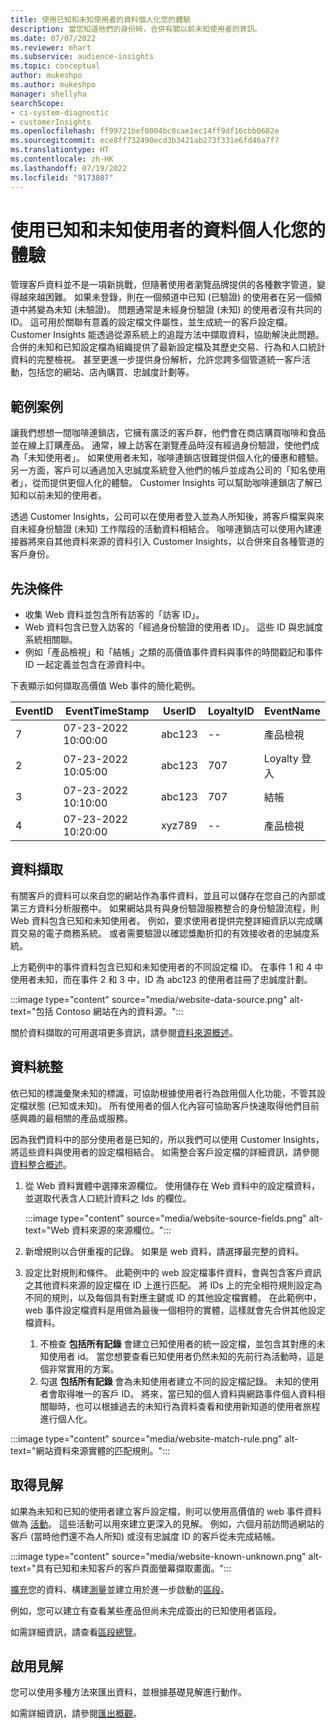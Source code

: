 ```yaml
---
title: 使用已知和未知使用者的資料個人化您的體驗
description: 當您知道他們的身份時，合併有關以前未知使用者的資訊。
ms.date: 07/07/2022
ms.reviewer: mhart
ms.subservice: audience-insights
ms.topic: conceptual
author: mukeshpo
ms.author: mukeshpo
manager: shellyha
searchScope:
- ci-system-diagnostic
- customerInsights
ms.openlocfilehash: ff99721bef0004bc8cae1ec14ff9df16cbb0682e
ms.sourcegitcommit: ece8ff732490ecd3b3421ab273f331e6fd46a7f7
ms.translationtype: HT
ms.contentlocale: zh-HK
ms.lasthandoff: 07/19/2022
ms.locfileid: "9173807"
---
```

# <a name="personalize-your-experiences-with-data-about-known-and-unknown-users"></a>使用已知和未知使用者的資料個人化您的體驗

管理客戶資料並不是一項新挑戰，但隨著使用者瀏覽品牌提供的各種數字管道，變得越來越困難。 如果未登錄，則在一個頻道中已知 (已驗證) 的使用者在另一個頻道中將變為未知 (未驗證)。 問題通常是未經身份驗證 (未知) 的使用者沒有共同的 ID。 這可用於關聯有意義的設定檔文件屬性，並生成統一的客戶設定檔。 Customer Insights 能透過從源系統上的追蹤方法中擷取資料，協助解決此問題。 合併的未知和已知設定檔為組織提供了最新設定檔及其歷史交易、行為和人口統計資料的完整檢視。 甚至更進一步提供身份解析，允許您跨多個管道統一客戶活動，包括您的網站、店內購買、忠誠度計劃等。

## <a name="sample-scenario"></a>範例案例

讓我們想想一間咖啡連鎖店，它擁有廣泛的客戶群，他們會在商店購買咖啡和食品並在線上訂購產品。 通常，線上訪客在瀏覽產品時沒有經過身份驗證，使他們成為「未知使用者」。 如果使用者未知，咖啡連鎖店很難提供個人化的優惠和體驗。 另一方面，客戶可以通過加入忠誠度系統登入他們的帳戶並成為公司的「知名使用者」，從而提供更個人化的體驗。 Customer Insights 可以幫助咖啡連鎖店了解已知和以前未知的使用者。

透過 Customer Insights，公司可以在使用者登入並為人所知後，將客戶檔案與來自未經身份驗證 (未知) 工作階段的活動資料相結合。 咖啡連鎖店可以使用內建連接器將來自其他資料來源的資料引入 Customer Insights，以合併來自各種管道的客戶身份。

## <a name="prerequisites"></a>先決條件

- 收集 Web 資料並包含所有訪客的「訪客 ID」。
- Web 資料包含已登入訪客的「經過身份驗證的使用者 ID」。 這些 ID 與忠誠度系統相關聯。
- 例如「產品檢視」和「結帳」之類的高價值事件資料與事件的時間戳記和事件 ID 一起定義並包含在源資料中。

下表顯示如何擷取高價值 Web 事件的簡化範例。

|EventID|EventTimeStamp|UserID|LoyaltyID|EventName|
|--|--|--|--|--|
|7|07-23-2022 10:00:00|abc123|--|產品檢視|
|2|07-23-2022 10:05:00|abc123|707|Loyalty 登入|
|3|07-23-2022 10:10:00|abc123|707|結帳|
|4|07-23-2022 10:20:00|xyz789|--|產品檢視|

## <a name="data-ingestion"></a>資料擷取

有關客戶的資料可以來自您的網站作為事件資料，並且可以儲存在您自己的內部或第三方資料分析服務中。 如果網站具有與身份驗證服務整合的身份驗證流程，則 Web 資料包含已知和未知使用者。 例如，要求使用者提供完整詳細資訊以完成購買交易的電子商務系統。 或者需要驗證以確認獎勵折扣的有效接收者的忠誠度系統。

上方範例中的事件資料包含已知和未知使用者的不同設定檔 ID。 在事件 1 和 4 中使用者未知，而在事件 2 和 3 中，ID 為 abc123 的使用者註冊了忠誠度計劃。

:::image type="content" source="media/website-data-source.png" alt-text="包括 Contoso 網站在內的資料源。":::

關於資料擷取的可用選項更多資訊，請參閱[資料來源概述](data-sources.md)。

## <a name="data-unification"></a>資料統整

依已知的標識彙聚未知的標識，可協助根據使用者行為啟用個人化功能，不管其設定檔狀態 (已知或未知)。 所有使用者的個人化內容可協助客戶快速取得他們目前感興趣的最相關的產品或服務。

因為我們資料中的部分使用者是已知的，所以我們可以使用 Customer Insights，將這些資料與使用者的設定檔相結合。 如需整合客戶設定檔的詳細資訊，請參閱[資料整合概述](data-unification.md)。

1. 從 Web 資料實體中選擇來源欄位。 使用儲存在 Web 資料中的設定檔資料，並選取代表含人口統計資料之 Ids 的欄位。

   :::image type="content" source="media/website-source-fields.png" alt-text="Web 資料來源的來源欄位。":::

1. 新增規則以合併重複的記錄。 如果是 web 資料，請選擇最完整的資料。

1. 設定比對規則和條件。 此範例中的 web 設定檔事件資料，會與包含客戶資訊之其他資料來源的設定檔在 ID 上進行匹配。 將 IDs 上的完全相符規則設定為不同的規則，以及每個具有對應主鍵或 ID 的其他設定檔實體。 在此範例中，web 事件設定檔資料是用做為最後一個相符的實體，這樣就會先合併其他設定檔資料。
   1. 不檢查 **包括所有記錄** 會建立已知使用者的統一設定檔，並包含其對應的未知使用者 id。 當您想要查看已知使用者仍然未知的先前行為活動時，這是個非常實用的方案。
   1. 勾選 **包括所有記錄** 會為未知使用者建立不同的設定檔記錄。 未知的使用者會取得唯一的客戶 ID。 將來，當已知的個人資料與網路事件個人資料相關聯時，也可以根據過去的未知行為資料查看和使用新知道的使用者旅程進行個人化。

:::image type="content" source="media/website-match-rule.png" alt-text="網站資料來源實體的匹配規則。":::

## <a name="get-insights"></a>取得見解

如果為未知和已知的使用者建立客戶設定檔，則可以使用高價值的 web 事件資料做為 [活動](activities.md)。 這些活動可以用來建立更深入的見解。 例如，六個月前訪問過網站的客戶 (當時他們還不為人所知) 或沒有忠誠度 ID 的客戶從未完成結帳。

:::image type="content" source="media/website-known-unknown.png" alt-text="具有已知和未知客戶的客戶頁面螢幕擷取畫面。":::

[擴充](enrichment-hub.md)您的資料、構建[測量](measures.md)並建立用於進一步啟動的[區段](segments.md)。

例如，您可以建立有查看某些產品但尚未完成簽出的已知使用者區段。

如需詳細資訊，請查看[區段總覽](segments.md)。

## <a name="activate-insights"></a>啟用見解

您可以使用多種方法來匯出資料，並根據基礎見解進行動作。

如需詳細資訊，請參閱[匯出概觀](export-destinations.md)。
